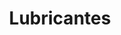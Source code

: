 ---
title: "Lubricantes"
url: /ciudad-autonoma-de-buenos-aires/lubricantes/
shop: piezas de automóviles
---